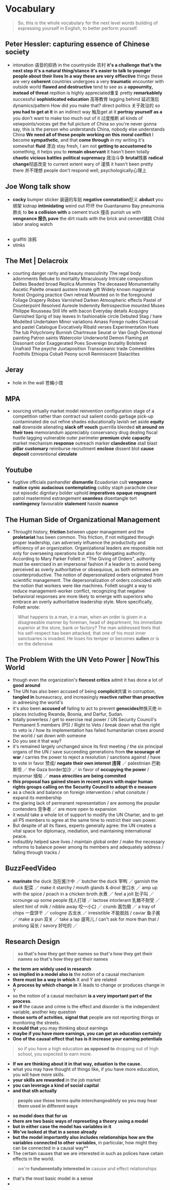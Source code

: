 # Vocabulary
>So, this is the whole vocabulary for the next level words building of expressing yourself in English, to better perform yourself.

## Peter Hessler: capturing essence of Chinese society
* intonation 语音的抑扬 in the countryside 农村 **it's a challenge** **that's the next step** **it's a natural thing/stance**  **it's easier to talk to younger people about their lives In a way these are very** **effiective** things these are very **coherent** countries undergoes a very **traumatic** encounter with outside world **flawed and destructive** tend to see as a **oppournity, instead of threat** repition is highly appreciated重复 pretty **remarkablely** successful **sophisticated education** 高等教育 lagging behind 延迟落后 dynamics/pattern How did you make that? direct politics 关于政治的 so **you had to get at it** in an indirect way  触及get at it **portray yourself as a** you don't want to make too much out of it 过度推断 all kinds of veiwpoints/voices get the full picture of China so you're never gonna say, this is the person who understands China, nobody else understands China **We need all of these people working on this** **moral conflict** I become **sympathetic**, and that **come through** in my writing it's somewhat **fluid** 漂泊 stay fresh, I am not **getting to accustomed to** something, it helps you to **remain observant** it hasn't been totally **chaotic** **vicious battles** **political supremacy** 政治斗争 **brutal**残暴 **radical change**彻底改变 to current extent wary of 谨慎 it hasn't been pretty there 并不理想 people don't respond well, psychologically心理上

## Joe Wong talk show
* **cocky** bumper sticker 装逼的车贴 **negative connatation**贬义 **abduct** you 绑架 kidnap **intimidating** weird out 吓坏 the Guantanamo Bay pneumonia 肺炎 to **be a collision with** a cement truck 撞击 punish us with **vengeance 报仇** **pave** the dirt roads with the brick and cement铺路 Child labor analog watch

## 
* graffiti 涂鸦
* stinks

## The Met | Delacroix
* courting danger
rarity and beauty
masculinity 
The regal body
adornments
Rebuke to mortality
Miraculously
Intricate composition 
Deities
Beaded broad
Replica
Mummies
The deceased
Monumentality 
Ascetic Palette
onward
austere
Innate gift 
Widely known
magisterial forest
Ongoing practice
Own retreat
Mounted on
In the foreground
Foliage
Drapery
Robes
Varnished
Darken
Atmospheric effects
Pastel of
Counterpoint
Resolved
Aureole
Indemnity
Retrospective mounted
Muses
Philippe Rousseau
Still life with bacon
Everyday details
Acquigny
Garnished
Sprig of bay leaves 
In fashionable circle
Debuted
Stag / hare
Modelled
Undertaken
Minor variations 
Amass
Forego nudes
Charcoal and pastel
Catalogue
Evocatively 
Ribald verses
Experimentation 
Hues
The tub
Polychromy
Burnish
Chartreuse 
Seurat or Van Gogh
Devotional painting 
Patron saints 
Watercolor 
Underworld
Demon
Flaming pit
Dissonant color
Exaggerated Poes
Sovereign brutality 
Bolstered
Unafraid
The psyche
Juxtaposition 
Transoceanic trade
Comestibles 
Foothills
Ethiopia
Cobalt
Peony scroll 
Reminiscent
Stalactites

## Jeray
* hole in the wall  苍蝇小馆

## MPA
* sourcing virtually market model reinvention configuration stage of a competition rather than contract out sailent condo garbage pick-up contaminated die out refine shades educationally lavish set aside **equity** **nail** downside alienating **slack off** **vouch** guerrilla blended **sit around** **on their toes** memorandum appreciably conservancy drug dealing fiscal hustle lagging vulnerable outer perimeter **premium** **civic capacity** market mechanism **response** outreach marker 
**clandestine** stall blast **pillar** **customary** reimburse recruitment **enclose** dissent blot **cause** **deposit** conventional **circulate**

## Youtube
* fugitive officials panhandler **dismantle** Ecuadorian cult **vengeance** **malice** **cynic** **audacious** **contemplating** cubby staph parachute clear out episodic dignitary bolder uphold **imperatives** **opaque** **repugnant**
patrol mastermind estrangement **seamless** disentangle tort **contingency** favourable **stalement** hassle **nuance** 

## The Human Side of Organizational Management
* Throught history, **friction** between upper management and the **proletariat** has been common. This friction, if not mitigated through proper leadership, can adversely influence the productivity and efficiency of an organization. Organizational leaders are responsible not only for overseeing operations but also for delegating authority. According to Mary Parker Follett in "The Giving of Orders", authority must be exercised in an impersonal fashion if a leader is to avoid being perceived as overly authoritative or obsequious, as both extremes are counterproductive. The notion of depersonalized orders originated from scientific management. The depersonalization of orders coincided with the notion that workers were like machines. Follett sought a way to reduce management-worker conflict, recognizing that negative behavioral responses are more likely to emerge with superiors who embrace an overly authoritative leadership style. More specifically, Follett wrote:
>What happens to a man, in a man, when an order is given in a disagreeable manner by foreman, head of department, his immediate superior at the store, bank or factory? The man addressed feels that his self-respect has been attacked, that one of his most inner sanctuaries is invaded. He loses his temper or becomes **sullen** or is on the defensive

## The Problem With the UN Veto Power | NowThis World
* though even the organization's **fiercest critics** admit it has done a lot of **good around**  
* The UN has also been accused of being **complicit**共谋 in corruption, **tangled in** bureaucracy, and increasingly **reactive rather than proactive** in adreesing the world's
* it's also been **accused of** failing to act to prevent **genocides**种族灭绝 in places including Rwanda, Bosnia, and Darfur, Sudan.
* totally powerless / get to exercise real power / UN Security Council's Permanent 5 members (P5) / Right to Veto / break down what the right to veto is / how its implementation has failed humanitarian crises around the world / sat down with someone 
* Do you see it that way?
* it's remained largely unchanged since its first meeting / the six principal organs of the UN / save succeeding generations from **the scourage of war** / carries the power to reject a resolution / sanctions against / have to vote in favor 赞成/ **negate their own interest 违背** ／ palestinian 巴勒斯坦 ／ the Gaza border加沙 ／ in favor of **occupying the power** / myanmar 缅甸 ／ **mass atrocities are being commited** 
* **this proposal has gained steam in recent years with major human rights groups calling on the Security Council to adopt th e measure**
* as a check and balance on foreign intervention / what consitute / expand its membership 
* the glaring lack of permanent representation / are aomong the popular contenders 竞争者 ／ are more open to expansion 
* it would take a whole lot of support to modify the UN Charter, and to get all P5 members to agree at the same time to restrict their own power.
* But despite of all its flaws, experts generally agree: the UN creates a vital space for diplomacy, mediation, and maintaining international peace.
* indisutbly helped save lives / maintain global order / make the necessary reforms to balance power among its members and adequately address / falling through tracks /   

## BuzzFeedVideo
* **marinate** the duck 泡在酱汁中 ／ butcher the duck 宰鸭 ／ garnish the duck 配菜 ／ make it starchy / mouth glands & drool 冒口水 ／ amp up with the spice / poach in a chicken broth 水煮 ／ feel a jolt 肚子叫 ／ scrounge up some people 找人打球 ／ lactose intorlerant 乳糖不耐受 ／ silent hint of milk / nibble away 咬一小口 ／ crumb 面包屑 ／ a tray of  chips 一盘饼干 ／ cologne 古龙水 ／ irresistible 不能抵挡 / caviar 鱼子酱 ／ make a pun 双关 ／ take a lap 遛弯儿 / can't ask for more than that / prolong 延长 / savory 好吃的 ／ 

## Research Design
> **so that's how they get their names**
> **so that's how they get their names**
> **so that's how they get their names**

* **the term are widely used in research**
* **so implied in a model also is** the notion of a causal mechanism
* **there must be a way in which** X and Y are related
* **A process by which change in** X leads to change or produces change in Y
* so the notion of a causal mechaism **is a very important part of the process**.
* **so if** the cause and crime is the effect and disorder is the independent variable, another key question
* **those sorts of actvities**, **signal that** people are not reporting things or monitoring the streets.
* **it could that** you may thinking about earnings 
* **maybe if you have more earnings, you can get an education certainly**
* **One of the causal effect that has is it increase your earning potentials**
> so if you have a high education **as opposed to** dropping out of high school, you expected to earn more.
* **If we are thinking about it in that way, eduation is the cause.** 
* what you may have thought of things like, if you have more education, you will have more skills.
* **your skills are rewarded** in the job market
* **you can leverage a kind of social capital**
* **and that sth actually**
> **people use those terms quite interchangeablely so you may hear them used in different ways**
* **so model does that for us**
* **there are two basic ways of represeting a theory using a model**
* **but in either case the model has variables in it**
* **We've looked at that in a sense already**
* **but the model importantly also includes relationships how are the variables connected to other variables**, in particular, how might they can be connected in a causal way**
* The certain causes that we are interested in such as polices have cetain effects in the world.
> we're **fundamentally interested in** casuse and effect relationships
* that's the most basic model in a sense
* 






























